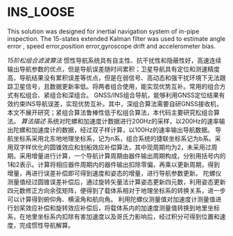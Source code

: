 # INS_LOOSE
This solution was designed for inertial navigation system of in-pipe inspection. The 15-states extended Kalman filter was used to estimate angle error , speed error,position error,gyroscope drift and accelerometer bias.


*15阶松组合滤波算法*
    惯性导航系统具有自主性、抗干扰性和隐蔽性好，高速连续输出导航参数的优点，但是导航误差随时间累积；卫星导航具有定位和测速精度高，导航结果没有累积误差等优点，但是在弱信号、高动态和强干扰环境下无法跟踪卫星信号，且数据更新率低。将两者组合使用，能实现优势互补。常用的组合方式有松组合、紧组合和深组合。
GNSS/INS组合导航，能够利用GNSS定位结果有效约束INS导航误差，实现优势互补。其中，深组合算法需要自研GNSS接收机，本文不展开研究；紧组合算法鲁棒性低于松组合算法，本代码主要研究松组合算法。
*算法描述*
    系统对陀螺和加速度计数据进行200Hz的采样，以200Hz的速率输出陀螺和加速度计的数据，经过双子样计算，以100Hz的速率输出导航数据。
导航坐标系采用北东地地理坐标系，记为n系，组合系统的捷联坐标系记为b系。采用双字样优化的圆锥效应和划船效应补偿算法，其中现周期均为2，未采用过周期。采用增量进行计算，一个导航计算周期由器件输出周期构成，分别用括号内的1和2表示。计算将相应器件周期内的器件输出扣除零偏，再乘以更新周期，得到增量，再进行误差补偿即可得到速度和姿态的增量，进行导航参数更新。
    陀螺仪测量值经过圆锥误差补偿后，通过旋转矢量法计算姿态更新四元数，利用姿态更新四元数修正方向余弦矩阵，便得到了载体系相对于地理坐标系的转换关系，进一步可以计算得到俯仰角、横滚角和航向角。
利用陀螺仪测量值对加速度计测量值进行划桨效应补偿和旋转效应补偿后，将载体系内的加速度测量值转换到地里坐标系，在地里坐标系内扣除有害加速度以及哥氏力影响后，经过积分可得到位置和速度，完成惯性导航解算。



